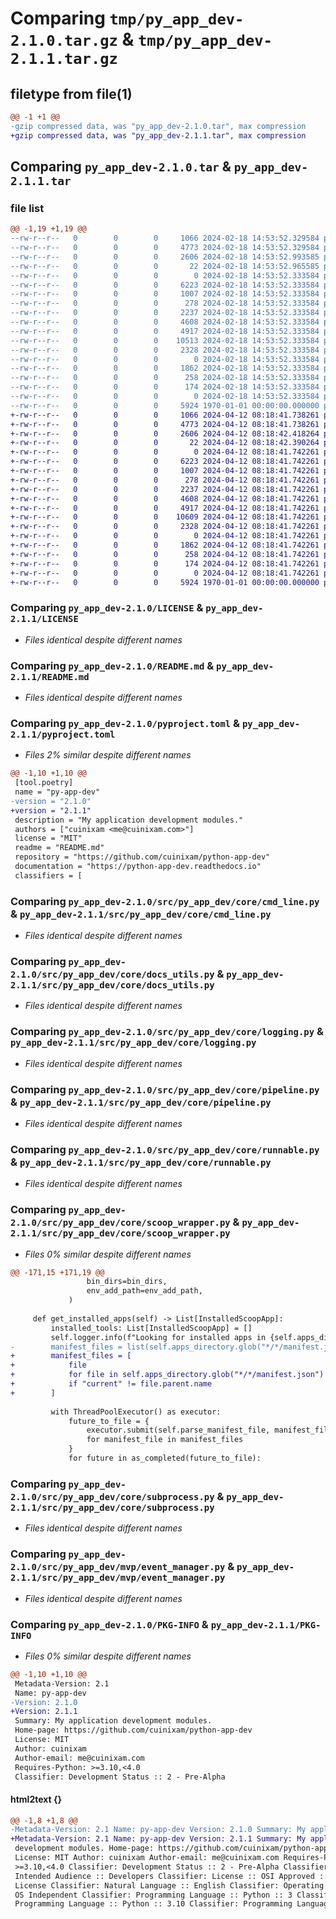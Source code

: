 # Comparing `tmp/py_app_dev-2.1.0.tar.gz` & `tmp/py_app_dev-2.1.1.tar.gz`

## filetype from file(1)

```diff
@@ -1 +1 @@
-gzip compressed data, was "py_app_dev-2.1.0.tar", max compression
+gzip compressed data, was "py_app_dev-2.1.1.tar", max compression
```

## Comparing `py_app_dev-2.1.0.tar` & `py_app_dev-2.1.1.tar`

### file list

```diff
@@ -1,19 +1,19 @@
--rw-r--r--   0        0        0     1066 2024-02-18 14:53:52.329584 py_app_dev-2.1.0/LICENSE
--rw-r--r--   0        0        0     4773 2024-02-18 14:53:52.329584 py_app_dev-2.1.0/README.md
--rw-r--r--   0        0        0     2606 2024-02-18 14:53:52.993585 py_app_dev-2.1.0/pyproject.toml
--rw-r--r--   0        0        0       22 2024-02-18 14:53:52.965585 py_app_dev-2.1.0/src/py_app_dev/__init__.py
--rw-r--r--   0        0        0        0 2024-02-18 14:53:52.333584 py_app_dev-2.1.0/src/py_app_dev/core/__init__.py
--rw-r--r--   0        0        0     6223 2024-02-18 14:53:52.333584 py_app_dev-2.1.0/src/py_app_dev/core/cmd_line.py
--rw-r--r--   0        0        0     1007 2024-02-18 14:53:52.333584 py_app_dev-2.1.0/src/py_app_dev/core/docs_utils.py
--rw-r--r--   0        0        0      278 2024-02-18 14:53:52.333584 py_app_dev-2.1.0/src/py_app_dev/core/exceptions.py
--rw-r--r--   0        0        0     2237 2024-02-18 14:53:52.333584 py_app_dev-2.1.0/src/py_app_dev/core/logging.py
--rw-r--r--   0        0        0     4608 2024-02-18 14:53:52.333584 py_app_dev-2.1.0/src/py_app_dev/core/pipeline.py
--rw-r--r--   0        0        0     4917 2024-02-18 14:53:52.333584 py_app_dev-2.1.0/src/py_app_dev/core/runnable.py
--rw-r--r--   0        0        0    10513 2024-02-18 14:53:52.333584 py_app_dev-2.1.0/src/py_app_dev/core/scoop_wrapper.py
--rw-r--r--   0        0        0     2328 2024-02-18 14:53:52.333584 py_app_dev-2.1.0/src/py_app_dev/core/subprocess.py
--rw-r--r--   0        0        0        0 2024-02-18 14:53:52.333584 py_app_dev-2.1.0/src/py_app_dev/mvp/__init__.py
--rw-r--r--   0        0        0     1862 2024-02-18 14:53:52.333584 py_app_dev-2.1.0/src/py_app_dev/mvp/event_manager.py
--rw-r--r--   0        0        0      258 2024-02-18 14:53:52.333584 py_app_dev-2.1.0/src/py_app_dev/mvp/presenter.py
--rw-r--r--   0        0        0      174 2024-02-18 14:53:52.333584 py_app_dev-2.1.0/src/py_app_dev/mvp/view.py
--rw-r--r--   0        0        0        0 2024-02-18 14:53:52.333584 py_app_dev-2.1.0/src/py_app_dev/py.typed
--rw-r--r--   0        0        0     5924 1970-01-01 00:00:00.000000 py_app_dev-2.1.0/PKG-INFO
+-rw-r--r--   0        0        0     1066 2024-04-12 08:18:41.738261 py_app_dev-2.1.1/LICENSE
+-rw-r--r--   0        0        0     4773 2024-04-12 08:18:41.738261 py_app_dev-2.1.1/README.md
+-rw-r--r--   0        0        0     2606 2024-04-12 08:18:42.418264 py_app_dev-2.1.1/pyproject.toml
+-rw-r--r--   0        0        0       22 2024-04-12 08:18:42.390264 py_app_dev-2.1.1/src/py_app_dev/__init__.py
+-rw-r--r--   0        0        0        0 2024-04-12 08:18:41.742261 py_app_dev-2.1.1/src/py_app_dev/core/__init__.py
+-rw-r--r--   0        0        0     6223 2024-04-12 08:18:41.742261 py_app_dev-2.1.1/src/py_app_dev/core/cmd_line.py
+-rw-r--r--   0        0        0     1007 2024-04-12 08:18:41.742261 py_app_dev-2.1.1/src/py_app_dev/core/docs_utils.py
+-rw-r--r--   0        0        0      278 2024-04-12 08:18:41.742261 py_app_dev-2.1.1/src/py_app_dev/core/exceptions.py
+-rw-r--r--   0        0        0     2237 2024-04-12 08:18:41.742261 py_app_dev-2.1.1/src/py_app_dev/core/logging.py
+-rw-r--r--   0        0        0     4608 2024-04-12 08:18:41.742261 py_app_dev-2.1.1/src/py_app_dev/core/pipeline.py
+-rw-r--r--   0        0        0     4917 2024-04-12 08:18:41.742261 py_app_dev-2.1.1/src/py_app_dev/core/runnable.py
+-rw-r--r--   0        0        0    10609 2024-04-12 08:18:41.742261 py_app_dev-2.1.1/src/py_app_dev/core/scoop_wrapper.py
+-rw-r--r--   0        0        0     2328 2024-04-12 08:18:41.742261 py_app_dev-2.1.1/src/py_app_dev/core/subprocess.py
+-rw-r--r--   0        0        0        0 2024-04-12 08:18:41.742261 py_app_dev-2.1.1/src/py_app_dev/mvp/__init__.py
+-rw-r--r--   0        0        0     1862 2024-04-12 08:18:41.742261 py_app_dev-2.1.1/src/py_app_dev/mvp/event_manager.py
+-rw-r--r--   0        0        0      258 2024-04-12 08:18:41.742261 py_app_dev-2.1.1/src/py_app_dev/mvp/presenter.py
+-rw-r--r--   0        0        0      174 2024-04-12 08:18:41.742261 py_app_dev-2.1.1/src/py_app_dev/mvp/view.py
+-rw-r--r--   0        0        0        0 2024-04-12 08:18:41.742261 py_app_dev-2.1.1/src/py_app_dev/py.typed
+-rw-r--r--   0        0        0     5924 1970-01-01 00:00:00.000000 py_app_dev-2.1.1/PKG-INFO
```

### Comparing `py_app_dev-2.1.0/LICENSE` & `py_app_dev-2.1.1/LICENSE`

 * *Files identical despite different names*

### Comparing `py_app_dev-2.1.0/README.md` & `py_app_dev-2.1.1/README.md`

 * *Files identical despite different names*

### Comparing `py_app_dev-2.1.0/pyproject.toml` & `py_app_dev-2.1.1/pyproject.toml`

 * *Files 2% similar despite different names*

```diff
@@ -1,10 +1,10 @@
 [tool.poetry]
 name = "py-app-dev"
-version = "2.1.0"
+version = "2.1.1"
 description = "My application development modules."
 authors = ["cuinixam <me@cuinixam.com>"]
 license = "MIT"
 readme = "README.md"
 repository = "https://github.com/cuinixam/python-app-dev"
 documentation = "https://python-app-dev.readthedocs.io"
 classifiers = [
```

### Comparing `py_app_dev-2.1.0/src/py_app_dev/core/cmd_line.py` & `py_app_dev-2.1.1/src/py_app_dev/core/cmd_line.py`

 * *Files identical despite different names*

### Comparing `py_app_dev-2.1.0/src/py_app_dev/core/docs_utils.py` & `py_app_dev-2.1.1/src/py_app_dev/core/docs_utils.py`

 * *Files identical despite different names*

### Comparing `py_app_dev-2.1.0/src/py_app_dev/core/logging.py` & `py_app_dev-2.1.1/src/py_app_dev/core/logging.py`

 * *Files identical despite different names*

### Comparing `py_app_dev-2.1.0/src/py_app_dev/core/pipeline.py` & `py_app_dev-2.1.1/src/py_app_dev/core/pipeline.py`

 * *Files identical despite different names*

### Comparing `py_app_dev-2.1.0/src/py_app_dev/core/runnable.py` & `py_app_dev-2.1.1/src/py_app_dev/core/runnable.py`

 * *Files identical despite different names*

### Comparing `py_app_dev-2.1.0/src/py_app_dev/core/scoop_wrapper.py` & `py_app_dev-2.1.1/src/py_app_dev/core/scoop_wrapper.py`

 * *Files 0% similar despite different names*

```diff
@@ -171,15 +171,19 @@
                 bin_dirs=bin_dirs,
                 env_add_path=env_add_path,
             )
 
     def get_installed_apps(self) -> List[InstalledScoopApp]:
         installed_tools: List[InstalledScoopApp] = []
         self.logger.info(f"Looking for installed apps in {self.apps_directory}")
-        manifest_files = list(self.apps_directory.glob("*/*/manifest.json"))
+        manifest_files = [
+            file
+            for file in self.apps_directory.glob("*/*/manifest.json")
+            if "current" != file.parent.name
+        ]
 
         with ThreadPoolExecutor() as executor:
             future_to_file = {
                 executor.submit(self.parse_manifest_file, manifest_file): manifest_file
                 for manifest_file in manifest_files
             }
             for future in as_completed(future_to_file):
```

### Comparing `py_app_dev-2.1.0/src/py_app_dev/core/subprocess.py` & `py_app_dev-2.1.1/src/py_app_dev/core/subprocess.py`

 * *Files identical despite different names*

### Comparing `py_app_dev-2.1.0/src/py_app_dev/mvp/event_manager.py` & `py_app_dev-2.1.1/src/py_app_dev/mvp/event_manager.py`

 * *Files identical despite different names*

### Comparing `py_app_dev-2.1.0/PKG-INFO` & `py_app_dev-2.1.1/PKG-INFO`

 * *Files 0% similar despite different names*

```diff
@@ -1,10 +1,10 @@
 Metadata-Version: 2.1
 Name: py-app-dev
-Version: 2.1.0
+Version: 2.1.1
 Summary: My application development modules.
 Home-page: https://github.com/cuinixam/python-app-dev
 License: MIT
 Author: cuinixam
 Author-email: me@cuinixam.com
 Requires-Python: >=3.10,<4.0
 Classifier: Development Status :: 2 - Pre-Alpha
```

#### html2text {}

```diff
@@ -1,8 +1,8 @@
-Metadata-Version: 2.1 Name: py-app-dev Version: 2.1.0 Summary: My application
+Metadata-Version: 2.1 Name: py-app-dev Version: 2.1.1 Summary: My application
 development modules. Home-page: https://github.com/cuinixam/python-app-dev
 License: MIT Author: cuinixam Author-email: me@cuinixam.com Requires-Python:
 >=3.10,<4.0 Classifier: Development Status :: 2 - Pre-Alpha Classifier:
 Intended Audience :: Developers Classifier: License :: OSI Approved :: MIT
 License Classifier: Natural Language :: English Classifier: Operating System ::
 OS Independent Classifier: Programming Language :: Python :: 3 Classifier:
 Programming Language :: Python :: 3.10 Classifier: Programming Language ::
```

